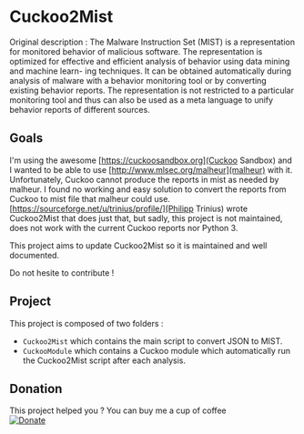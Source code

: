 # Cuckoo2Mist

Original description : The Malware Instruction Set (MIST) is a representation for monitored behavior of malicious software. The representation is optimized for effective and efficient analysis of behavior using data mining and machine learn- ing techniques. It can be obtained automatically during analysis of malware with a behavior monitoring tool or by converting existing behavior reports. The representation is not restricted to a particular monitoring tool and thus can also be used as a meta language to unify behavior reports of different sources.

## Goals

I'm using the awesome [https://cuckoosandbox.org](Cuckoo Sandbox) and I wanted to be able to use [http://www.mlsec.org/malheur](malheur) with it.  
Unfortunately, Cuckoo cannot produce the reports in mist as needed by malheur. I found no working and easy solution to convert the reports from Cuckoo to mist file that malheur could use. [https://sourceforge.net/u/trinius/profile/](Philipp Trinius) wrote Cuckoo2Mist that does just that, but sadly, this project is not maintained, does not work with the current Cuckoo reports nor Python 3.  

This project aims to update Cuckoo2Mist so it is maintained and well documented.  

Do not hesite to contribute !  

## Project

This project is composed of two folders :
- `Cuckoo2Mist` which contains the main script to convert JSON to MIST.
- `CuckooModule` which contains a Cuckoo module which automatically run the Cuckoo2Mist script after each analysis.

## Donation

This project helped you ? You can buy me a cup of coffee  
[![Donate](https://img.shields.io/badge/Donate-PayPal-green.svg)](https://www.paypal.com/cgi-bin/webscr?cmd=_s-xclick&hosted_button_id=EWHGT3M9899J6)
